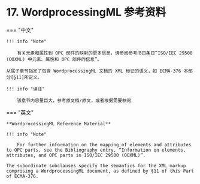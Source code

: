 # 17. WordprocessingML 参考资料

=== "中文"

    !!! info "Note"
    
        有关元素和属性到 OPC 部件的映射的更多信息，请参阅参考书目条目“ISO/IEC 29500 (OOXML) 中元素、属性和 OPC 部件的信息”。
    
    从属子章节指定了包含 WordprocessingML 文档的 XML 标记的语义，如 ECMA-376 本部分[§11]所定义。

    !!! info "译注"

        该章节内容量巨大，参考原文档/原文，或者根据需要参阅

=== "英文"

    **WordprocessingML Reference Material**

    !!! info "Note"
    
        For further information on the mapping of elements and attributes to OPC parts, see the Bibliography entry, “Information on elements, attributes, and OPC parts in ISO/IEC 29500 (OOXML)”.
    
    The subordinate subclauses specify the semantics for the XML markup comprising a WordprocessingML document, as defined by §11 of this Part of ECMA-376.
